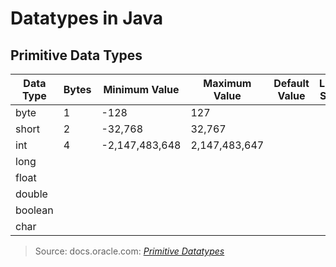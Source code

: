# Datatypes in Java

## Primitive Data Types
| Data Type | Bytes | Minimum Value | Maximum Value | Default Value | Literal Suffix | 
| --------- | ----- | ------------- | ------------- | ------------- | -------------- |
| byte | 1 | -128 | 127 |  |  |  
| short | 2 | -32,768 | 32,767 |  |  |  
| int | 4 | -2,147,483,648 | 2,147,483,647 |  |  |  
| long |  |  |  |  |  |  
| float |  |  |  |  |  |  
| double |  |  |  |  |  |  
| boolean |  |  |  |  |  |  
| char |  |  |  |  |  | 
> Source: docs.oracle.com: [_Primitive Datatypes_](https://docs.oracle.com/javase/tutorial/java/nutsandbolts/datatypes.html) <br />
